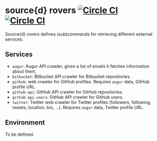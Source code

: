 # source{d} rovers [![Circle CI](https://circleci.com/gh/tyba/srcd-rovers.svg?style=svg&circle-token=662647aec7bf50cd00c97487a868437f8dd0fb6e)](https://circleci.com/gh/tyba/srcd-rovers) [![Circle CI](https://circleci.com/gh/tyba/srcd-rovers/tree/dev.svg?style=svg&circle-token=662647aec7bf50cd00c97487a868437f8dd0fb6e)](https://circleci.com/gh/tyba/srcd-rovers/tree/dev) 

Source{d} rovers defines (sub)commands for retrieving different external services.

## Services

- `augur`: Augur API crawler, given a list of emails it fetches information about them.
- `bitbucket`: Bitbucket API crawler for Bitbucket repositories.
- `github`: web crawler for GitHub profiles. Requires `augur` data, GitHub profile URL.
- `github-api`: GitHub API crawler for GitHub repositories.
- `github-api-users`: GitHub API crawler for GitHub users.
- `twitter`: Twitter web crawler for Twitter profiles (followers, following, tweets, location, bio, ...). Requires `augur` data, Twitter profile URL.

## Environment

To be defined.
